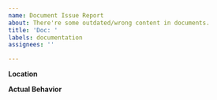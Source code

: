 ```yaml
---
name: Document Issue Report
about: There're some outdated/wrong content in documents.
title: 'Doc: '
labels: documentation
assignees: ''

---
```


**Location**


**Actual Behavior**

